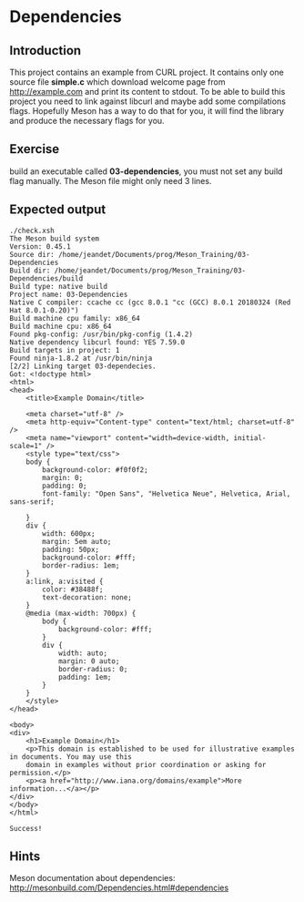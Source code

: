 # Dependencies

## Introduction
This project contains an example from CURL project. It contains only one source file **simple.c** which download welcome page from http://example.com and print its content to stdout.
To be able to build this project you need to link against libcurl and maybe add some compilations flags. Hopefully Meson has a way to do that for you, it will find the library and produce the necessary flags for you.


## Exercise 

build an executable called **03-dependencies**, you must not set any build flag manually. The Meson file might only need 3 lines.

## Expected output 

```
./check.xsh 
The Meson build system
Version: 0.45.1
Source dir: /home/jeandet/Documents/prog/Meson_Training/03-Dependencies
Build dir: /home/jeandet/Documents/prog/Meson_Training/03-Dependencies/build
Build type: native build
Project name: 03-Dependencies
Native C compiler: ccache cc (gcc 8.0.1 "cc (GCC) 8.0.1 20180324 (Red Hat 8.0.1-0.20)")
Build machine cpu family: x86_64
Build machine cpu: x86_64
Found pkg-config: /usr/bin/pkg-config (1.4.2)
Native dependency libcurl found: YES 7.59.0
Build targets in project: 1
Found ninja-1.8.2 at /usr/bin/ninja
[2/2] Linking target 03-dependecies.
Got: <!doctype html>
<html>
<head>
    <title>Example Domain</title>

    <meta charset="utf-8" />
    <meta http-equiv="Content-type" content="text/html; charset=utf-8" />
    <meta name="viewport" content="width=device-width, initial-scale=1" />
    <style type="text/css">
    body {
        background-color: #f0f0f2;
        margin: 0;
        padding: 0;
        font-family: "Open Sans", "Helvetica Neue", Helvetica, Arial, sans-serif;
        
    }
    div {
        width: 600px;
        margin: 5em auto;
        padding: 50px;
        background-color: #fff;
        border-radius: 1em;
    }
    a:link, a:visited {
        color: #38488f;
        text-decoration: none;
    }
    @media (max-width: 700px) {
        body {
            background-color: #fff;
        }
        div {
            width: auto;
            margin: 0 auto;
            border-radius: 0;
            padding: 1em;
        }
    }
    </style>    
</head>

<body>
<div>
    <h1>Example Domain</h1>
    <p>This domain is established to be used for illustrative examples in documents. You may use this
    domain in examples without prior coordination or asking for permission.</p>
    <p><a href="http://www.iana.org/domains/example">More information...</a></p>
</div>
</body>
</html>

Success!
```

## Hints
Meson documentation about dependencies: http://mesonbuild.com/Dependencies.html#dependencies
